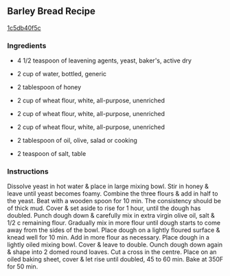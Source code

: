 ## Barley Bread Recipe

[1c5db40f5c](http://cookeatshare.com/recipes/barley-bread-78973)

### Ingredients

 - 4 1/2 teaspoon of leavening agents, yeast, baker's, active dry

 - 2 cup of water, bottled, generic

 - 2 tablespoon of honey

 - 2 cup of wheat flour, white, all-purpose, unenriched

 - 2 cup of wheat flour, white, all-purpose, unenriched

 - 2 cup of wheat flour, white, all-purpose, unenriched

 - 2 tablespoon of oil, olive, salad or cooking

 - 2 teaspoon of salt, table

### Instructions

Dissolve yeast in hot water & place in large mixing bowl. Stir in honey & leave until yeast becomes foamy. Combine the three flours & add in half to the yeast. Beat with a wooden spoon for 10 min. The consistency should be of thick mud. Cover & set aside to rise for 1 hour, until the dough has doubled. Punch dough down & carefully mix in extra virgin olive oil, salt & 1/2 c remaining flour. Gradually mix in more flour until dough starts to come away from the sides of the bowl. Place dough on a lightly floured surface & knead well for 10 min. Add in more flour as necessary. Place dough in a lightly oiled mixing bowl. Cover & leave to double. Ounch dough down again & shape into 2 domed round loaves. Cut a cross in the centre. Place on an oiled baking sheet, cover & let rise until doubled, 45 to 60 min. Bake at 350F for 50 min.